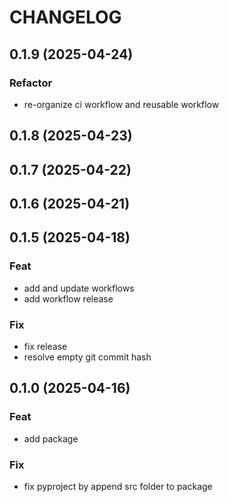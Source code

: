 # CHANGELOG

## 0.1.9 (2025-04-24)

### Refactor

- re-organize ci workflow and reusable workflow

## 0.1.8 (2025-04-23)

## 0.1.7 (2025-04-22)

## 0.1.6 (2025-04-21)

## 0.1.5 (2025-04-18)

### Feat

- add and update workflows
- add workflow release

### Fix

- fix release
- resolve empty git commit hash

## 0.1.0 (2025-04-16)

### Feat

- add package

### Fix

- fix pyproject by append src folder to package

